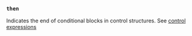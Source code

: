 ### `then`

Indicates the end of conditional blocks in control structures. See [control expressions](https://docs.ruby-lang.org/en/3.3/syntax/control_expressions_rdoc.html)
